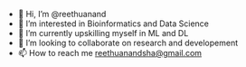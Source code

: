 - 👋 Hi, I’m @reethuanand
- 👀 I’m interested in Bioinformatics and  Data Science
- 🌱 I’m currently upskilling myself in ML and DL
- 💞️ I’m looking to collaborate on research and developement
- 📫 How to reach me reethuanandsha@gmail.com

<!---
reethuanand/reethuanand is a ✨ special ✨ repository because its `README.md` (this file) appears on your GitHub profile.
You can click the Preview link to take a look at your changes.
--->
